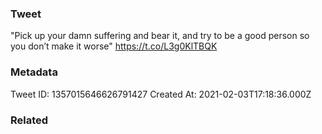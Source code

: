 ### Tweet
"Pick up your damn suffering and bear it, and try to be a good person so you don’t make it worse" https://t.co/L3g0KlTBQK

### Metadata
Tweet ID: 1357015646626791427
Created At: 2021-02-03T17:18:36.000Z

### Related


